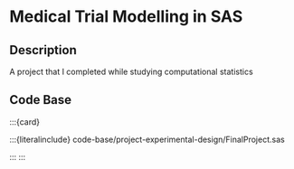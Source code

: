 # Medical Trial Modelling in SAS

## Description

A project that I completed while studying computational statistics

## Code Base

:::{card}

:::{literalinclude} code-base/project-experimental-design/FinalProject.sas

:::
:::
